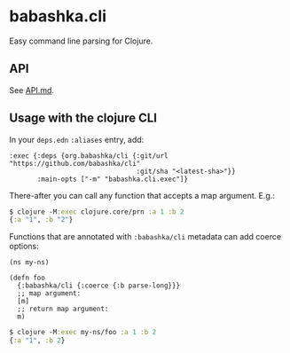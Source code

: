 # babashka.cli

Easy command line parsing for Clojure.

## API

See [API.md](API.md).

## Usage with the clojure CLI

In your `deps.edn` `:aliases` entry, add:

```
:exec {:deps {org.babashka/cli {:git/url "https://github.com/babashka/cli"
                                :git/sha "<latest-sha>"}}
       :main-opts ["-m" "babashka.cli.exec"]}
```

There-after you can call any function that accepts a map argument. E.g.:

``` clojure
$ clojure -M:exec clojure.core/prn :a 1 :b 2
{:a "1", :b "2"}
```

Functions that are annotated with `:babashka/cli` metadata can add coerce options:

```
(ns my-ns)

(defn foo
  {:babashka/cli {:coerce {:b parse-long}}}
  ;; map argument:
  [m]
  ;; return map argument:
  m)
```

``` clojure
$ clojure -M:exec my-ns/foo :a 1 :b 2
{:a "1", :b 2}
```
